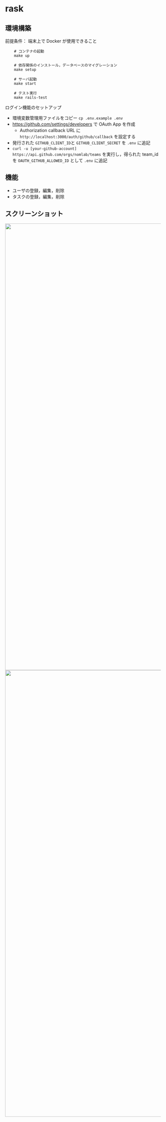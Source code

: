 # rask

## 環境構築

前提条件： 端末上で Docker が使用できること

```
    # コンテナの起動
    make up
    
    # 依存関係のインストール，データベースのマイグレーション
    make setup
    
    # サーバ起動
    make start
    
    # テスト実行
    make rails-test
```

ログイン機能のセットアップ
- 環境変数管理用ファイルをコピー `cp .env.example .env`
- https://github.com/settings/developers で OAuth App を作成
  - Authorization callback URL に `http://localhost:3000/auth/github/callback` を設定する
- 発行された `GITHUB_CLIENT_ID`と `GITHUB_CLIENT_SECRET` を `.env` に追記
- `curl -u [your-github-account] https://api.github.com/orgs/nomlab/teams` を実行し，得られた team_id を `OAUTH_GITHUB_ALLOWED_ID` として `.env` に追記

## 機能

- ユーザの登録，編集，削除
- タスクの登録，編集，削除

## スクリーンショット

<img width="1440" src="https://user-images.githubusercontent.com/25548427/120592738-50c35e80-c479-11eb-9498-0d6ff6637682.png">
<img width="1440" src="https://user-images.githubusercontent.com/25548427/120592749-5325b880-c479-11eb-90a3-d71b54a1a0f0.png">